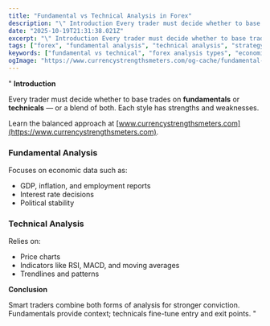 ```yaml
---
title: "Fundamental vs Technical Analysis in Forex"
description: "\" Introduction Every trader must decide whether to base trades on fundamentals or technicals — or a blend of both..."
date: "2025-10-19T21:31:38.021Z"
excerpt: "\" Introduction Every trader must decide whether to base trades on fundamentals or technicals — or a blend of both. Each style has strengths and weaknesses. Learn the balanced approach at [www.currencystrengthsmeters.com](https://www.currencystrengthsmeters.com). Fundamental Analysis Focuses on economic data such as: - GDP, inflation, and employment reports - Interest rate decisions..."
tags: ["forex", "fundamental analysis", "technical analysis", "strategy"]
keywords: ["fundamental vs technical", "forex analysis types", "economic indicators", "technical charts", "forex trading education"]
ogImage: "https://www.currencystrengthsmeters.com/og-cache/fundamental-vs-technical-analysis-in-forex.jpg"
---
```

"
**Introduction**

Every trader must decide whether to base trades on **fundamentals** or **technicals** — or a blend of both. Each style has strengths and weaknesses.

Learn the balanced approach at [www.currencystrengthsmeters.com](https://www.currencystrengthsmeters.com).

### Fundamental Analysis

Focuses on economic data such as:
- GDP, inflation, and employment reports  
- Interest rate decisions  
- Political stability  

### Technical Analysis

Relies on:
- Price charts  
- Indicators like RSI, MACD, and moving averages  
- Trendlines and patterns  

**Conclusion**

Smart traders combine both forms of analysis for stronger conviction. Fundamentals provide context; technicals fine-tune entry and exit points.
"
